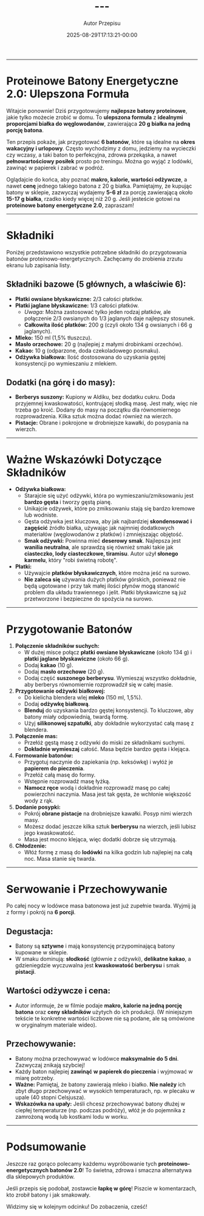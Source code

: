 ﻿---
draft: true
title: "---"
author: "Autor Przepisu"
recipe_image: images/recipe-headers/default.jpg
date: 2025-08-29T17:13:21-00:00
categories: ["do-kategoryzacji"]
tags: ["draft"]
tagline: "Przepis do sformatowania"
servings: 4
prep_time: 15
cook: true
cook_time: 30
calories: 300
protein: 20
fat: 10
carbohydrate: 25
---
---

# **Proteinowe Batony Energetyczne 2.0: Ulepszona Formuła**

Witajcie ponownie! Dziś przygotowujemy **najlepsze batony proteinowe**, jakie tylko możecie zrobić w domu. To **ulepszona formuła** z **idealnymi proporcjami białka do węglowodanów**, zawierająca **20 g białka na jedną porcję batona**.

Ten przepis pokaże, jak przygotować **6 batonów**, które są idealne na **okres wakacyjny i urlopowy**. Często wychodzimy z domu, jedziemy na wycieczki czy wczasy, a taki baton to perfekcyjna, zdrowa przekąska, a nawet **pełnowartościowy posiłek** prosto po treningu. Można go wyjąć z lodówki, zawinąć w papierek i zabrać w podróż.

Oglądajcie do końca, aby poznać **makro, kalorie, wartości odżywcze**, a nawet **cenę** jednego takiego batona z 20 g białka. Pamiętajmy, że kupując batony w sklepie, zazwyczaj wydajemy **5-6 zł** za porcję zawierającą około **15-17 g białka**, rzadko kiedy więcej niż 20 g. Jeśli jesteście gotowi na **proteinowe batony energetyczne 2.0**, zapraszam!

---

# **Składniki**

Poniżej przedstawiono wszystkie potrzebne składniki do przygotowania batonów proteinowo-energetycznych. Zachęcamy do zrobienia zrzutu ekranu lub zapisania listy.

## **Składniki bazowe (5 głównych, a właściwie 6):**

*   **Płatki owsiane błyskawiczne:** 2/3 całości płatków.
*   **Płatki jaglane błyskawiczne:** 1/3 całości płatków.
    *   *Uwaga:* Można zastosować tylko jeden rodzaj płatków, ale połączenie 2/3 owsianych do 1/3 jaglanych daje najlepszy stosunek.
    *   **Całkowita ilość płatków:** 200 g (czyli około 134 g owsianych i 66 g jaglanych).
*   **Mleko:** 150 ml (1,5% tłuszczu).
*   **Masło orzechowe:** 20 g (najlepiej z małymi drobinkami orzechów).
*   **Kakao:** 10 g (odparzone, doda czekoladowego posmaku).
*   **Odżywka białkowa:** Ilość dostosowana do uzyskania gęstej konsystencji po wymieszaniu z mlekiem.

## **Dodatki (na górę i do masy):**

*   **Berberys suszony:** Kupiony w Aldiku, bez dodatku cukru. Doda przyjemnej kwaskowatości, kontrującej słodką masę. Jest mały, więc nie trzeba go kroić. Dodany do masy na początku dla równomiernego rozprowadzenia. Kilka sztuk można dodać również na wierzch.
*   **Pistacje:** Obrane i pokrojone w drobniejsze kawałki, do posypania na wierzch.

---

# **Ważne Wskazówki Dotyczące Składników**

*   **Odżywka białkowa:**
    *   Starajcie się użyć odżywki, która po wymieszaniu/zmiksowaniu jest **bardzo gęsta** i tworzy gęstą pianę.
    *   Unikajcie odżywek, które po zmiksowaniu stają się bardzo kremowe lub wodniste.
    *   Gęsta odżywka jest kluczowa, aby jak najbardziej **skondensować i zagęścić** źródło białka, używając jak najmniej dodatkowych materiałów (węglowodanów z płatków) i zmniejszając objętość.
    *   **Smak odżywki:** Powinna mieć **deserowy smak**. Najlepsza jest **wanilia neutralna**, ale sprawdzą się również smaki takie jak **ciasteczko, lody ciasteczkowe, tiramisu**. Autor użył **słonego karmelu**, który "robi świetną robotę".
*   **Płatki:**
    *   Używajcie **płatków błyskawicznych**, które można jeść na surowo.
    *   **Nie zaleca się** używania dużych płatków górskich, ponieważ nie będą ugotowane i przy tak małej ilości płynów mogą stanowić problem dla układu trawiennego i jelit. Płatki błyskawiczne są już przetworzone i bezpieczne do spożycia na surowo.

---

# **Przygotowanie Batonów**

1.  **Połączenie składników suchych:**
    *   W dużej misce połącz **płatki owsiane błyskawiczne** (około 134 g) i **płatki jaglane błyskawiczne** (około 66 g).
    *   Dodaj **kakao** (10 g).
    *   Dodaj **masło orzechowe** (20 g).
    *   Dodaj część **suszonego berberysu**. Wymieszaj wszystko dokładnie, aby berberys równomiernie rozprowadził się w całej masie.
2.  **Przygotowanie odżywki białkowej:**
    *   Do kielicha blendera wlej **mleko** (150 ml, 1,5%).
    *   Dodaj **odżywkę białkową**.
    *   **Blenduj** do uzyskania bardzo gęstej konsystencji. To kluczowe, aby batony miały odpowiednią, twardą formę.
    *   Użyj **silikonowej szpatułki**, aby dokładnie wykorzystać całą masę z blendera.
3.  **Połączenie mas:**
    *   Przełóż gęstą masę z odżywki do miski ze składnikami suchymi.
    *   **Dokładnie wymieszaj** całość. Masa będzie bardzo gęsta i klejąca.
4.  **Formowanie batonów:**
    *   Przygotuj naczynie do zapiekania (np. keksówkę) i wyłóż je **papierem do pieczenia**.
    *   Przełóż całą masę do formy.
    *   Wstępnie rozprowadź masę łyżką.
    *   **Namocz ręce** wodą i dokładnie rozprowadź masę po całej powierzchni naczynia. Masa jest tak gęsta, że wchłonie większość wody z rąk.
5.  **Dodanie posypki:**
    *   Pokrój **obrane pistacje** na drobniejsze kawałki. Posyp nimi wierzch masy.
    *   Możesz dodać jeszcze kilka sztuk **berberysu** na wierzch, jeśli lubisz jego kwaskowatość.
    *   Masa jest mocno klejąca, więc dodatki dobrze się utrzymają.
6.  **Chłodzenie:**
    *   Włóż formę z masą do **lodówki** na kilka godzin lub najlepiej na całą noc. Masa stanie się twarda.

---

# **Serwowanie i Przechowywanie**

Po całej nocy w lodówce masa batonowa jest już zupełnie twarda. Wyjmij ją z formy i pokrój na **6 porcji**.

## **Degustacja:**

*   Batony są **sztywne** i mają konsystencję przypominającą batony kupowane w sklepie.
*   W smaku dominują: **słodkość** (głównie z odżywki), **delikatne kakao**, a gdzieniegdzie wyczuwalna jest **kwaskowatość berberysu** i smak **pistacji**.

## **Wartości odżywcze i cena:**

*   Autor informuje, że w filmie podaje **makro, kalorie na jedną porcję batona** oraz **ceny składników** użytych do ich produkcji. (W niniejszym tekście te konkretne wartości liczbowe nie są podane, ale są omówione w oryginalnym materiale wideo).

## **Przechowywanie:**

*   Batony można przechowywać w lodówce **maksymalnie do 5 dni**. Zazwyczaj znikają szybciej!
*   Każdy baton najlepiej **zawinąć w papierek do pieczenia** i wyjmować w miarę potrzeby.
*   **Ważne:** Pamiętaj, że batony zawierają mleko i białko. **Nie należy** ich zbyt długo przechowywać w wysokich temperaturach, np. w plecaku w upale (40 stopni Celsjusza).
*   **Wskazówka na upały:** Jeśli chcesz przechowywać batony dłużej w ciepłej temperaturze (np. podczas podróży), włóż je do pojemnika z zamrożoną wodą lub kostkami lodu w worku.

---

# **Podsumowanie**

Jeszcze raz gorąco polecamy każdemu wypróbowanie tych **proteinowo-energetycznych batonów 2.0**! To świetna, zdrowa i smaczna alternatywa dla sklepowych produktów.

Jeśli przepis się podobał, zostawcie **łapkę w górę**! Piszcie w komentarzach, kto zrobił batony i jak smakowały.

Widzimy się w kolejnym odcinku! Do zobaczenia, cześć!